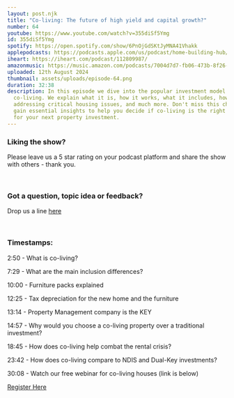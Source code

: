 ```yaml
---
layout: post.njk
title: "Co-living: The future of high yield and capital growth?"
number: 64
youtube: https://www.youtube.com/watch?v=355diSf5Ymg
id: 355diSf5Ymg
spotify: https://open.spotify.com/show/6PnOjGdSKtJyMNA41Vhakk
applepodcasts: https://podcasts.apple.com/us/podcast/home-building-hub/id1681936589
iheart: https://iheart.com/podcast/112809987/
amazonmusic: https://music.amazon.com/podcasts/7004d7d7-fb06-473b-8f26-8ce9992cac11
uploaded: 12th August 2024
thumbnail: assets/uploads/episode-64.png
duration: 32:38
description: In this episode we dive into the popular investment model of
  co-living. We explain what it is, how it works, what it includes, how it is
  addressing critical housing issues, and much more. Don't miss this chance to
  gain essential insights to help you decide if co-living is the right choice
  for your next property investment.
---
```

### Liking the show?

Please leave us a 5 star rating on your podcast platform and share the show with others - thank you.

<br>

### Got a question, topic idea or feedback?

Drop us a line <a href="/contact" id="contact-us" target="_blank">here</a>

<br>

### Timestamps:

2:50 - What is co-living? 

7:29 - What are the main inclusion differences? 

10:00 - Furniture packs explained

12:25 - Tax depreciation for the new home and the furniture

13:14 - Property Management company is the KEY

14:57 - Why would you choose a co-living property over a traditional investment?

18:45 - How does co-living help combat the rental crisis?

23:42 - How does co-living compare to NDIS and Dual-Key investments? 

30:08 - Watch our free webinar for co-living houses (link is below)

[Register Here ](https://event.webinarjam.com/register/2/312k5bn?utm_source=homebuildinghub&utm_medium=podcast&utm_campaign=ep64_description_link)
